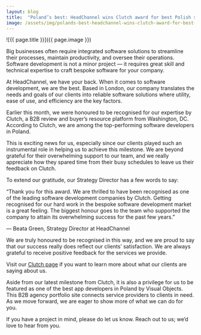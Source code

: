 ```yaml
---
layout: blog
title:  "Poland’s best: HeadChannel wins Clutch award for best Polish software developer 2021"
image: /assets/img/polands-best-headchannel-wins-clutch-award-for-best-polish-software-developer-2021.jpg
---
```


![{{ page.title }}]({{ page.image }})

Big businesses often require integrated software solutions to streamline their processes, maintain productivity, and oversee their operations. Software development is not a minor project — it requires great skill and technical expertise to craft bespoke software for your company.

At HeadChannel, we have your back. When it comes to software development, we are the best. Based in London, our company translates the needs and goals of our clients into reliable software solutions where utility, ease of use, and efficiency are the key factors.

Earlier this month, we were honoured to be recognised for our expertise by Clutch, a B2B review and buyer’s resource platform from Washington, DC. According to Clutch, we are among the top-performing software developers in Poland.

This is exciting news for us, especially since our clients played such an instrumental role in helping us to achieve this milestone. We are beyond grateful for their overwhelming support to our team, and we really appreciate how they spared time from their busy schedules to leave us their feedback on Clutch.

To extend our gratitude, our Strategy Director has a few words to say:

“Thank you for this award. We are thrilled to have been recognised as one of the leading software development companies by Clutch. Getting recognised for our hard work in the bespoke software development market is a great feeling. The biggest honour goes to the team who supported the company to attain its overwhelming success for the past few years.”

 — Beata Green, Strategy Director at HeadChannel

We are truly honoured to be recognised in this way, and we are proud to say that our success really does reflect our clients’ satisfaction. We are always grateful to receive positive feedback for the services we provide. 

Visit our [Clutch page](https://clutch.co/profile/headchannel#summary) if you want to learn more about what our clients are saying about us.

Aside from our latest milestone from Clutch, it is also a privilege for us to be featured as one of the best app developers in Poland by Visual Objects. This B2B agency portfolio site connects service providers to clients in need. As we move forward, we are eager to show more of what we can do for you.

If you have a project in mind, please do let us know. Reach out to us; we’d love to hear from you.
